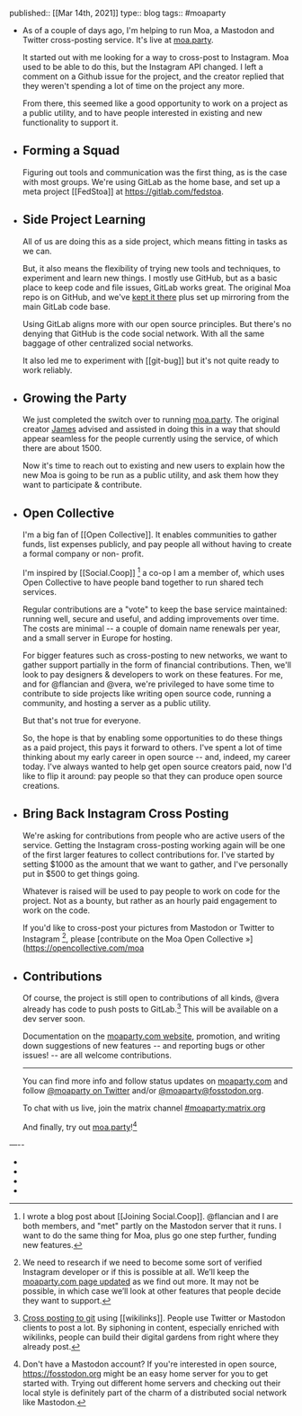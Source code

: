 published:: [[Mar 14th, 2021]]
type:: blog
tags:: #moaparty

- As of a couple of days ago, I'm helping to run Moa, a Mastodon and Twitter cross-posting service. It's live at [moa.party](https://moa.party).
  
  It started out with me looking for a way to cross-post to Instagram. Moa used to be able to do this, but the Instagram API changed. I left a comment on a Github issue for the project, and the creator replied that they weren't spending a lot of time on the project any more.
  
  From there, this seemed like a good  opportunity to work on a project as a public utility, and to have people interested in existing and new functionality to support it.
- ## Forming a Squad
  
  Figuring out tools and communication was the first thing, as is the case with most groups. We're using GitLab as the home base, and set up a meta project [[FedStoa]] at https://gitlab.com/fedstoa.
- ## Side Project Learning
  
  All of us are doing this as a side project, which means fitting in tasks as we can.
  
  But, it also means the flexibility of trying new tools and techniques, to experiment and learn new things. I mostly use GitHub, but as a basic place to keep code and file issues, GitLab works great. The original Moa repo is on GitHub, and we've [kept it there](https://github.com/fedstoa/moa) plus set up mirroring from the main GitLab code base.
  
  Using GitLab aligns more with our open source principles. But there's no denying that GitHub is the code social network. With all the same baggage of other centralized social networks.
  
  It also led me to experiment with [[git-bug]] but it's not quite ready to work reliably.
- ## Growing the Party
  
  We just completed the switch over to running [moa.party](https://moa.party). The original creator [James](https://jmoore.me) advised and assisted in doing this in a way that should appear seamless for the people currently using the service, of which there are about 1500.
  
  Now it's time to reach out to existing and new users to explain how the new Moa is going to be run as a public utility, and ask them how they want to participate & contribute.
- ## Open Collective
  
  I'm a big fan of [[Open Collective]]. It enables communities to gather funds, list expenses publicly, and pay people all without having to create a formal company or non- profit.
  
  I'm inspired by [[Social.Coop]] [^socialcoop] a co-op I am a member of, which uses Open Collective to have people band together to run shared tech services.
  
  Regular contributions are a "vote" to keep the base service maintained: running well, secure and useful, and adding improvements over time. The costs are minimal -- a couple of domain name renewals per year, and a small server in Europe for hosting.
  
  For bigger features such as cross-posting to new networks, we want to gather support partially in the form of financial contributions. Then, we'll look to pay designers & developers to work on these features. For me, and for @flancian and @vera, we're privileged to have some time to contribute to side projects like writing open source code, running a community, and hosting a server as a public utility.
  
  But that's not true for everyone.
  
  So, the hope is that by enabling some opportunities to do these things as a paid project, this pays it forward to others. I've spent a lot of time thinking about my early career in open source -- and, indeed, my career today. I've always wanted to help get open source creators paid, now I'd like to flip it around: pay people so that they can produce open source creations.
- ## Bring Back Instagram Cross Posting
  
  We're asking for contributions from people who are active users of the service. Getting the Instagram cross-posting working again will be one of the first larger features to collect contributions for. I've started by setting $1000 as the amount that we want to gather, and I've personally put in $500 to get things going.
  
  Whatever is raised will be used to pay people to work on code for the project. Not as a bounty, but rather as an hourly paid engagement to work on the code.
  
  If you'd like to cross-post your pictures from Mastodon or Twitter to Instagram [^igcrosspost], please [contribute on the Moa Open Collective »](https://opencollective.com/moa
  
- ## Contributions
  
  Of course, the project is still open to contributions of all kinds, @vera already has code to push posts to GitLab.[^gitsiphon] This will be available on a dev server soon.
  
  Documentation on the [moaparty.com website](https://moaparty.com), promotion, and writing down suggestions of new features -- and reporting bugs or other issues! -- are all welcome contributions.
  
  ---
  
  You can find more info and follow status updates on [moaparty.com](https://moaparty.com) and follow [@moaparty on Twitter](https://twitter.com/moaparty) and/or [@moaparty@fosstodon.org](https://fosstodon.org/@moaparty).
  
  To chat with us live, join the matrix channel [#moaparty:matrix.org](https://matrix.to/#/!zPwMsygFdoMjtdrDfo:matrix.org)
  
  And finally, try out [moa.party](https://moa.party)![^joinmasto]
  
—--
  
- [^socialcoop]: I wrote a blog post about [[Joining Social.Coop]]. @flancian and I are both members, and "met" partly on the Mastodon server that it runs.
  I want to do the same thing for Moa, plus go one step further, funding new features.
- [^gitsiphon]: [Cross posting to git](https://moaparty.com/cross-posting-to-git/) using [[wikilinks]]. People use Twitter or Mastodon clients to post a lot. By siphoning in content, especially enriched with wikilinks, people can build their digital gardens from right where they already post.
- [^igcrosspost]: We need to research if we need to become some sort of verified Instagram developer or if this is possible at all. We’ll keep the [moaparty.com page updated](https://moaparty.com/bring-back-instagram/) as we find out more. It may not be possible, in which case we’ll look at other features that people decide they want to support.
- [^joinmasto]: Don't have a Mastodon account? If you're interested in open source, <https://fosstodon.org> might be an easy home server for you to get started with. Trying out different home servers and checking out their local style is definitely part of the charm of a distributed social network like Mastodon.